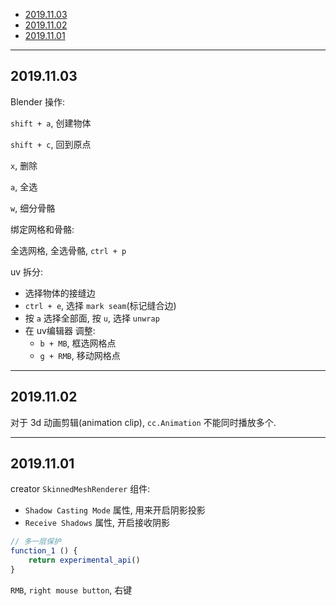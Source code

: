 
- [2019.11.03](#20191103)
- [2019.11.02](#20191102)
- [2019.11.01](#20191101)

---

## 2019.11.03

Blender 操作:

`shift + a`, 创建物体

`shift + c`, 回到原点

`x`, 删除

`a`, 全选

`w`, 细分骨骼

绑定网格和骨骼:

全选网格, 全选骨骼, `ctrl + p`

uv 拆分:

- 选择物体的接缝边
- `ctrl + e`, 选择 `mark seam`(标记缝合边)
- 按 `a` 选择全部面, 按 `u`, 选择 `unwrap`
- 在 uv编辑器 调整:
  - `b + MB`, 框选网格点
  - `g + RMB`, 移动网格点


---

## 2019.11.02

对于 3d 动画剪辑(animation clip), `cc.Animation` 不能同时播放多个.


---

## 2019.11.01

creator `SkinnedMeshRenderer` 组件:
- `Shadow Casting Mode` 属性, 用来开启阴影投影
- `Receive Shadows` 属性, 开启接收阴影


```js
// 多一层保护
function_1 () {
    return experimental_api()
}
```

`RMB`, `right mouse button`, 右键

